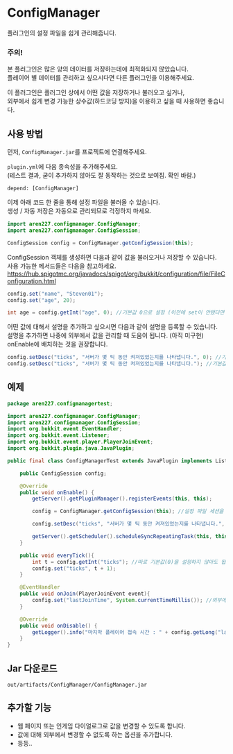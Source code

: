 # ConfigManager
플러그인의 설정 파일을 쉽게 관리해줍니다.

### 주의!
본 플러그인은 많은 양의 데이터를 저장하는데에 최적화되지 않았습니다.\
플레이어 별 데이터를 관리하고 싶으시다면 다른 플러그인을 이용해주세요.

이 플러그인은 플러그인 상에서 어떤 값을 저장하거나 불러오고 싶거나,\
외부에서 쉽게 변경 가능한 상수값(하드코딩 방지)을 이용하고 싶을 때 사용하면 좋습니다.

## 사용 방법
먼저, ```ConfigManager.jar```를 프로젝트에 연결해주세요.

```plugin.yml```에 다음 종속성을 추가해주세요.\
(테스트 결과, 굳이 추가하지 않아도 잘 동작하는 것으로 보여짐. 확인 바람.)
```
depend: [ConfigManager]
```

이제 아래 코드 한 줄을 통해 설정 파일을 불러올 수 있습니다.\
생성 / 자동 저장은 자동으로 관리되므로 걱정하지 마세요.
```java
import aren227.configmanager.ConfigManager;
import aren227.configmanager.ConfigSession;

ConfigSession config = ConfigManager.getConfigSession(this);
```

ConfigSession 객체를 생성하면 다음과 같이 값을 불러오거나 저장할 수 있습니다.\
사용 가능한 메서드들은 다음을 참고하세요.
https://hub.spigotmc.org/javadocs/spigot/org/bukkit/configuration/file/FileConfiguration.html
```java
config.set("name", "Steven01");
config.set("age", 20);

int age = config.getInt("age", 0); //기본값 0으로 설정 (이전에 set이 안됐다면 0을 반환)
```

어떤 값에 대해서 설명을 추가하고 싶으시면 다음과 같이 설명을 등록할 수 있습니다.\
설명을 추가하면 나중에 외부에서 값을 관리할 때 도움이 됩니다. (아직 미구현)\
onEnable에 배치하는 것을 권장합니다.
```java
config.setDesc("ticks", "서버가 몇 틱 동안 켜져있었는지를 나타냅니다.", 0); //기본값 설정 (권장)
config.setDesc("ticks", "서버가 몇 틱 동안 켜져있었는지를 나타냅니다."); //기본값 설정 X
```

## 예제
```java
package aren227.configmanagertest;

import aren227.configmanager.ConfigManager;
import aren227.configmanager.ConfigSession;
import org.bukkit.event.EventHandler;
import org.bukkit.event.Listener;
import org.bukkit.event.player.PlayerJoinEvent;
import org.bukkit.plugin.java.JavaPlugin;

public final class ConfigManagerTest extends JavaPlugin implements Listener {

    public ConfigSession config;

    @Override
    public void onEnable() {
        getServer().getPluginManager().registerEvents(this, this);

        config = ConfigManager.getConfigSession(this); //설정 파일 세션을 불러옵니다.

        config.setDesc("ticks", "서버가 몇 틱 동안 켜져있었는지를 나타냅니다.", 0); //설명 추가

        getServer().getScheduler().scheduleSyncRepeatingTask(this, this::everyTick, 0, 1); //람..다..식....
    }

    public void everyTick(){
        int t = config.getInt("ticks"); //따로 기본값(0)을 설정하지 않아도 됩니다. 이미 위에서 설정했으니까요.
        config.set("ticks", t + 1);
    }

    @EventHandler
    public void onJoin(PlayerJoinEvent event){
        config.set("lastJoinTime", System.currentTimeMillis()); //외부에 노출될 필요가 없다면 굳이 설명을 등록할 필요는 없습니다.
    }

    @Override
    public void onDisable() {
        getLogger().info("마지막 플레이어 접속 시간 : " + config.getLong("lastJoinTime", 0));
    }
}
```

## Jar 다운로드
```out/artifacts/ConfigManager/ConfigManager.jar```

## 추가할 기능
- 웹 페이지 또는 인게임 다이얼로그로 값을 변경할 수 있도록 합니다.
- 값에 대해 외부에서 변경할 수 없도록 하는 옵션을 추가합니다.
- 등등..